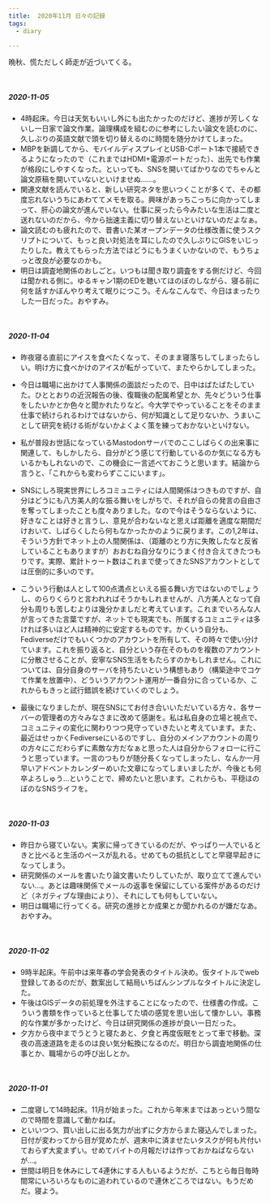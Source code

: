 ```yaml
---
title:  2020年11月 日々の記録
tags:
  - diary

---
```


晩秋、慌ただしく師走が近づいてくる。

<!--more-->
<br>

##### 2020-11-05

- 4時起床。今日は天気もいいし外にも出たかったのだけど、進捗が芳しくないし一日家で論文作業。論理構成を組むのに参考にしたい論文を読むのに、久しぶりの英語文献で頭を切り替えるのに時間を随分かけてしまった。
- MBPを新調してから、モバイルディスプレイとUSB-Cポート1本で接続できるようになったので（これまではHDMI+電源ポートだった）、出先でも作業が格段にしやすくなった。といっても、SNSを開いてばかりなのでちゃんと論文原稿を開いていないといけませぬ……。
- 関連文献を読んでいると、新しい研究ネタを思いつくことが多くて、その都度忘れないうちにあわててメモを取る。興味があっちこっちに向かってしまって、肝心の論文が進んでいない。仕事に戻ったら今みたいな生活は二度と送れないのだから、今から拙速主義に切り替えないといけないのだよなぁ。
- 論文読むのも疲れたので、昔書いた某オープンデータの仕様改善に使うスクリプトについて、もっと良い対処法を耳にしたので久しぶりにGISをいじったりした。教えてもらった方法ではどうにもうまくいかないので、もうちょっと改良が必要なのかも。
- 明日は調査地関係のおしごと。いつもは聞き取り調査をする側だけど、今回は聞かれる側に。ゆるキャン1期のEDを聴いてほのぼのしながら、寝る前に何を話すかぼんやり考えて眠りにつこう。そんなこんなで、今日はまったりした一日だった。おやすみ。

<br>

##### 2020-11-04

- 昨夜寝る直前にアイスを食べたくなって、そのまま寝落ちしてしまったらしい。明け方に食べかけのアイスが転がっていて、またやらかしてしまった。
- 今日は職場に出かけて人事関係の面談だったので、日中はばたばたしていた。ひととおりの近況報告の後、復職後の配属希望とか、先々どういう仕事をしたいかとか色々と聞かれたりなど。今大学でやっていることをそのまま仕事で続けられるわけではないから、何が知識として足りないか、うまいことして研究を続ける術がないかよくよく策を練っておかないといけない。

- 私が普段お世話になっているMastodonサーバでのここしばらくの出来事に関連して、もしかしたら、自分がどう感じて行動しているのか気になる方もいるかもしれないので、この機会に一言述べておこうと思います。結論から言うと、「これからも変わらずここにいます」。
- SNSにしろ現実世界にしろコミュニティには人間関係はつきものですが、自分はどうにも八方美人的な振る舞いをしがちで、それが自らの発言の自由さを奪ってしまったことも度々ありました。なので今はそうならないように、好きなことは好きと言うし、意見が合わないなと思えば距離を適度な期間だけおいて、しばらくしたら何もなかったかのように戻ります。この1,2年は、そういう方針でネット上の人間関係は、（距離のとり方に失敗したなと反省していることもありますが）おおむね自分なりにうまく付き合えてきたつもりです。実際、累計トゥート数はこれまで使ってきたSNSアカウントとしては圧倒的に多いのです。
- こういう行動は人として100点満点といえる振る舞い方ではないのでしょうし、のらりくらりと言われればそうかもしれませんが、八方美人となって自分も周りも苦しむよりは幾分かましだと考えています。これまでいろんな人が言ってきた言葉ですが、ネットでも現実でも、所属するコミュニティは多ければ多いほど人は精神的に安定するものです。かくいう自分も、Fediverseだけでもいくつかのアカウントを所有して、その時々で使い分けています。これを振り返ると、自分という存在そのものを複数のアカウントに分散させることが、安寧なSNS生活をもたらすのかもしれません。これについては、自分自身のサーバを持ちたいという構想もあり（構築途中でコケて作業を放置中）、どういうアカウント運用が一番自分に合っているか、これからもきっと試行錯誤を続けていくのでしょう。
- 最後になりましたが、現在SNSにてお付き合いいただいている方々、各サーバーの管理者の方々みなさまに改めて感謝を。私は私自身の立場と視点で、コミュニティの変化に関わりつつ見守っていきたいと考えています。また、最近はせっかくFediverseにいるのですし、自分のメインアカウントの周りの方々にこだわらずに素敵な方だなぁと思った人は自分からフォローに行こうと思っています。一言のつもりが随分長くなってしまったし、なんか一月早いアドベントカレンダーめいた文章になってしまいましたが、今後とも何卒よろしゅう…ということで、締めたいと思います。これからも、平穏ほのぼのなSNSライフを。

<br>

##### 2020-11-03

- 昨日から寝ていない。実家に帰ってきているのだが、やっぱり一人でいるときと比べると生活のペースが乱れる。せめてもの抵抗としてと早寝早起きになってしまう。
- 研究関係のメールを書いたり論文書いたりしていたが、取り立てて進んでいない…。あとは趣味関係でメールの返事を保留にしている案件があるのだけど（ネガティブな理由により）、それにしても何もしていない。
- 明日は職場に行ってくる。研究の進捗とか成果とか聞かれるのが嫌だなあ。おやすみ。

<br>

##### 2020-11-02

- 9時半起床。午前中は来年春の学会発表のタイトル決め。仮タイトルでweb登録してあるのだが、数案出して結局いちばんシンプルなタイトルに決定した。
- 午後はGISデータの前処理を外注することになったので、仕様書の作成。こういう書類を作っていると仕事してた頃の感覚を思い出して懐かしい。事務的な作業が多かったけど、今日は研究関係の進捗が良い一日だった。
- 夕方から夜中までうとうと寝たあと、夕食と再度仮眠をとって車で移動。深夜の高速道路を走るのは良い気分転換になるのだ。明日から調査地関係の仕事とか、職場からの呼び出しとか。

<br>

##### 2020-11-01

- 二度寝して14時起床。11月が始まった。これから年末まではあっという間なので時間を意識して動かねば。
- といいつつ、買い出しに出る気力が出ずに夕方からまた寝込んでしまった。日付が変わってから目が覚めたが、週末中に済ませたいタスクが何も片付いておらず大変まずい。せめてバイトの月報だけは作っておかねばならないが…。
- 世間は明日を休みにして4連休にする人もいるようだが、こちとら毎日毎時間常にいろいろなものに追われているので連休どころではない。もうだめだ。寝よう。
